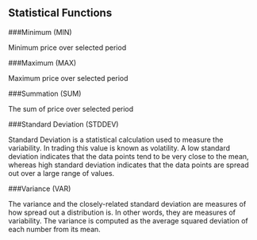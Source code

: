 ## Statistical Functions

###Minimum (MIN)

Minimum price over selected period

###Maximum (MAX)

Maximum price over selected period

###Summation (SUM)

The sum of price over selected period

###Standard Deviation (STDDEV)

Standard Deviation is a statistical calculation used to measure the variability. In trading this value is known as volatility. A low standard deviation indicates that the data points tend to be very close to the mean, whereas high standard deviation indicates that the data points are spread out over a large range of values.

###Variance (VAR)

The variance and the closely-related standard deviation are measures of how spread out a distribution is. In other words, they are measures of variability. The variance is computed as the average squared deviation of each number from its mean.
